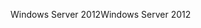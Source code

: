<span data-ttu-id="dd2cb-101">Windows Server 2012</span><span class="sxs-lookup"><span data-stu-id="dd2cb-101">Windows Server 2012</span></span>
